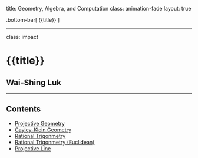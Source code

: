 title: Geometry, Algebra, and Computation
class: animation-fade
layout: true

<!-- This slide will serve as the base layout for all your slides -->
.bottom-bar[
  {{title}}
]

---

class: impact

# {{title}}
## Wai-Shing Luk

---

## Contents

- [Projective Geometry](01proj_geom-remark.html)
- [Cayley-Klein Geometry](02ck_geom-remark.html)
- [Rational Trigonmetry](03RT-remark.html)
- [Rational Trigonmetry (Euclidean)](04RT_2-remark.html)
- [Projective Line](01proj_line-remark.html)
